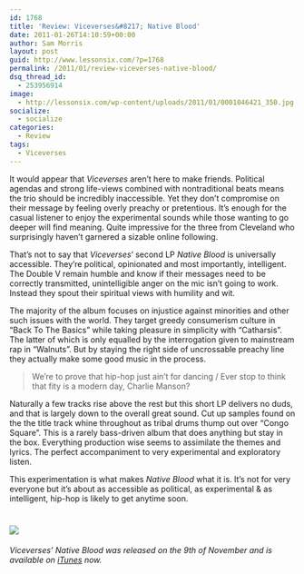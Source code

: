```yaml
---
id: 1768
title: 'Review: Viceverses&#8217; Native Blood'
date: 2011-01-26T14:10:59+00:00
author: Sam Morris
layout: post
guid: http://www.lessonsix.com/?p=1768
permalink: /2011/01/review-viceverses-native-blood/
dsq_thread_id:
  - 253956914
image:
  - http://lessonsix.com/wp-content/uploads/2011/01/0001046421_350.jpg
socialize:
  - socialize
categories:
  - Review
tags:
  - Viceverses
---
```

It would appear that _Viceverses_ aren&#8217;t here to make friends. Political agendas and strong life-views combined with nontraditional beats means the trio should be incredibly inaccessible. Yet they don&#8217;t compromise on their message by feeling overly preachy or pretentious. It&#8217;s enough for the casual listener to enjoy the experimental sounds while those wanting to go deeper will find meaning. Quite impressive for the three from Cleveland who surprisingly haven&#8217;t garnered a sizable online following.

<!--more-->

That&#8217;s not to say that _Viceverses_&#8216; second LP _Native Blood_ is universally accessible. They&#8217;re political, opinionated and most importantly, intelligent. The Double V remain humble and know if their messages need to be correctly transmitted, unintelligible anger on the mic isn&#8217;t going to work. Instead they spout their spiritual views with humility and wit.

The majority of the album focuses on injustice against minorities and other such issues with the world. They target greedy consumerism culture in &#8220;Back To The Basics&#8221; while taking pleasure in simplicity with &#8220;Catharsis&#8221;. The latter of which is only equalled by the interrogation given to mainstream rap in &#8220;Walnuts&#8221;. But by staying the right side of uncrossable preachy line they actually make some good music in the process.

> We&#8217;re to prove that hip-hop just ain&#8217;t for dancing / Ever stop to think that fity is a modern day, Charlie Manson?

Naturally a few tracks rise above the rest but this short LP delivers no duds, and that is largely down to the overall great sound. Cut up samples found on the the title track whine throughout as tribal drums thump out over &#8220;Congo Square&#8221;. This is a rarely bass-driven album that does anything but stay in the box. Everything production wise seems to assimilate the themes and lyrics. The perfect accompaniment to very experimental and exploratory listen.

This experimentation is what makes _Native Blood_ what it is. It&#8217;s not for very everyone but it&#8217;s about as accessible as political, as experimental & as intelligent, hip-hop is likely to get anytime soon.

# ![](http://www.lessonsix.com/wp-content/themes/lessonsix/images/review_three.png)

_Viceverses&#8217; Native Blood was released on the 9th of November and is available on [iTunes](http://itunes.apple.com/gb/album/native-blood/id403548203) now._